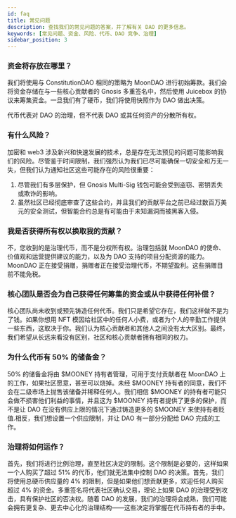 ```yaml
---
id: faq
title: 常见问题
description: 查找我们的常见问题的答案，并了解有关 DAO 的更多信息。
keywords: [常见问题、资金、风险、代币、DAO 竞争、治理]
sidebar_position: 3
---
```


### 资金将存放在哪里？

我们将使用与 ConstitutionDAO 相同的策略为 MoonDAO 进行初始筹款。我们会将资金存储在与一些核心贡献者的 Gnosis 多重签名中，然后使用 Juicebox 的协议来筹集资金。一旦我们有了硬币，我们将使用快照作为 DAO 做出决策。

代币代表对 DAO 的治理，但不代表 DAO 或其任何资产的分散所有权。

### 有什么风险？

加密和 web3 涉及新兴和快速发展的技术，总是存在无法预见的问题可能影响我们的风险。尽管鉴于时间限制，我们强烈认为我们已尽可能确保一切安全和万无一失，但我们认为通知社区这些可能存在的风险很重要：

1. 尽管我们有多层保护，但 Gnosis Multi-Sig 钱包可能会受到盗窃、密钥丢失或欺诈的影响。
2. 虽然社区已经彻底审查了这些合约，并且我们的贡献平台之前已经过数百万美元的安全测试，但智能合约总是有可能由于未知漏洞而被黑客入侵。

### 我是否获得所有权以换取我的贡献？

不，您收到的是治理代币，而不是分权所有权。治理包括就 MoonDAO 的使命、价值观和运营提供建议的能力，以及为 DAO 支持的项目分配资源的能力。 MoonDAO 正在接受捐赠，捐赠者正在接受治理代币，不期望盈利。这些捐赠目前不能免税。

### 核心团队是否会为自己获得任何筹集的资金或从中获得任何补偿？

核心团队尚未收到或预先铸造任何代币。我们只是希望它存在，我们这样做不是为了钱。如果你想用 NFT 模因给社区中的任何人小费，或者为个人的辛勤工作提供一些东西，这取决于你。我们认为核心贡献者和其他人之间没有太大区别。最终，我们希望从长远来看没有区别，社区和核心贡献者拥有相同的权力。

### 为什么代币有 50% 的储备金？

50% 的储备金将由 $MOONEY 持有者管理，可用于支付贡献者在 MoonDAO 上的工作，如果社区愿意，甚至可以烧掉。未经 $MOONEY 持有者的同意，我们不会在二级市场上抛售该储备并稀释任何人。我们相信 $MOONEY 的持有者可能只会做不损害他们利益的事情，并且这为 $MOONEY 持有者提供了更多的保护，而不是让 DAO 在没有供应上限的情况下通过铸造更多的 $MOONEY 来使持有者贬值.相反，我们想设置一个供应限制，并让 DAO 有一部分分配给 DAO 完成的工作。

### 治理将如何运作？

首先，我们将进行比例治理，直至社区决定的限制。这个限制是必要的，这样如果一个人购买了超过 51% 的代币，他们就无法集中控制 DAO 的决策。首先，我们将使用总硬币供应量的 4% 的限制，但是如果他们想贡献更多，欢迎任何人购买超过 4% 的资金。多重签名将代表社区确认交易，理论上如果 DAO 的治理受到攻击，具有保护社区的否决权。随着 DAO 的发展，我们的治理将会成熟，我们可能会拥有更复杂、更去中心化的治理结构——这些决定将掌握在代币持有者的手中。
